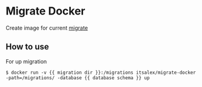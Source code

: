 # Migrate Docker

Create image for current [migrate](https://github.com/golang-migrate/migrate)

## How to use

For up migration

```
$ docker run -v {{ migration dir }}:/migrations itsalex/migrate-docker -path=/migrations/ -database {{ database schema }} up
```
